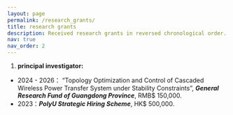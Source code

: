 ```yaml
---
layout: page
permalink: /research_grants/
title: research grants
description: Received research grants in reversed chronological order. 
nav: true
nav_order: 2
---
```


1. **principal investigator:**
* 2024 - 2026： “Topology Optimization and Control of Cascaded Wireless Power Transfer System under Stability Constraints”, _**General Research Fund of Guangdong Province**_, RMB$ 150,000.
* 2023：_**PolyU Strategic Hiring Scheme**_, HK$ 500,000. 
